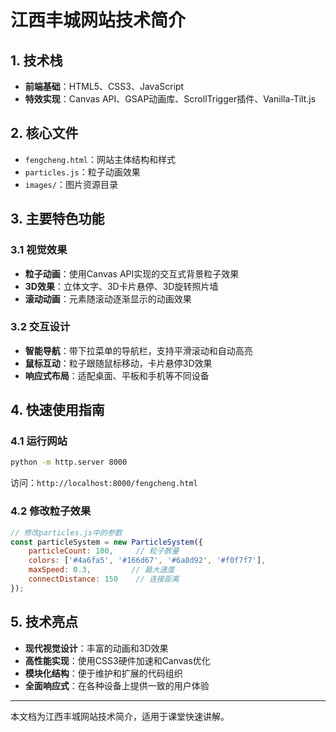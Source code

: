# 江西丰城网站技术简介

## 1. 技术栈

- **前端基础**：HTML5、CSS3、JavaScript
- **特效实现**：Canvas API、GSAP动画库、ScrollTrigger插件、Vanilla-Tilt.js

## 2. 核心文件

- `fengcheng.html`：网站主体结构和样式
- `particles.js`：粒子动画效果
- `images/`：图片资源目录

## 3. 主要特色功能

### 3.1 视觉效果

- **粒子动画**：使用Canvas API实现的交互式背景粒子效果
- **3D效果**：立体文字、3D卡片悬停、3D旋转照片墙
- **滚动动画**：元素随滚动逐渐显示的动画效果

### 3.2 交互设计

- **智能导航**：带下拉菜单的导航栏，支持平滑滚动和自动高亮
- **鼠标互动**：粒子跟随鼠标移动，卡片悬停3D效果
- **响应式布局**：适配桌面、平板和手机等不同设备

## 4. 快速使用指南

### 4.1 运行网站
```bash
python -m http.server 8000
```
访问：`http://localhost:8000/fengcheng.html`

### 4.2 修改粒子效果
```javascript
// 修改particles.js中的参数
const particleSystem = new ParticleSystem({
    particleCount: 100,     // 粒子数量
    colors: ['#4a6fa5', '#166d67', '#6a8d92', '#f0f7f7'],
    maxSpeed: 0.3,         // 最大速度
    connectDistance: 150    // 连接距离
});
```

## 5. 技术亮点

- **现代视觉设计**：丰富的动画和3D效果
- **高性能实现**：使用CSS3硬件加速和Canvas优化
- **模块化结构**：便于维护和扩展的代码组织
- **全面响应式**：在各种设备上提供一致的用户体验

---

本文档为江西丰城网站技术简介，适用于课堂快速讲解。